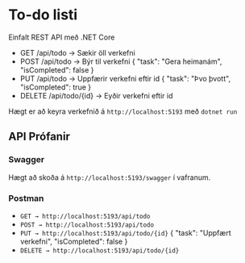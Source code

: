 # To-do listi

Einfalt REST API með .NET Core

- GET /api/todo → Sækir öll verkefni
- POST /api/todo → Býr til verkefni
{
  "task": "Gera heimanám",
  "isCompleted": false
}
- PUT /api/todo → Uppfærir verkefni eftir id
{
  "task": "Þvo þvott",
  "isCompleted": true
}
- DELETE /api/todo/{id} → Eyðir verkefni eftir id

Hægt er að keyra verkefnið á `http://localhost:5193` með `dotnet run`

## API Prófanir
### Swagger
Hægt að skoða á `http://localhost:5193/swagger` í vafranum.

### Postman
- `GET → http://localhost:5193/api/todo`
- `POST → http://localhost:5193/api/todo`
- `PUT → http://localhost:5193/api/todo/{id}`
{
  "task": "Uppfært verkefni",
  "isCompleted": false
}
- `DELETE → http://localhost:5193/api/todo/{id}`

